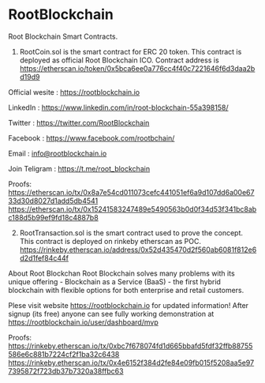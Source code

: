 # RootBlockchain
Root Blockchain Smart Contracts.

1. RootCoin.sol is the smart contract for ERC 20 token.
This contract is deployed as official Root Blockchain ICO. Contract address is
https://etherscan.io/token/0x5bca6ee0a776cc4f40c7221646f6d3daa2bd19d9

Official wesite : https://rootblockchain.io

LinkedIn : https://www.linkedin.com/in/root-blockchain-55a398158/

Twitter : https://twitter.com/RootBlockchain

Facebook : https://www.facebook.com/rootbchain/

Email : info@rootblockchain.io

Join Teligram : https://t.me/root_blockchain

Proofs:
https://etherscan.io/tx/0x8a7e54cd011073cefc441051ef6a9d107dd6a00e6733d30d8027d1add5db4541
https://etherscan.io/tx/0x15241583247489e5490563b0d0f34d53f341bc8abc188d5b99ef9fd18c4887b8

2. RootTransaction.sol is the smart contract used to prove the concept.
This contract is deployed on rinkeby etherscan as POC.
https://rinkeby.etherscan.io/address/0x52d435470d2f560ab6081f812e6d2d1fef84c44f

About Root Blockchan
Root Blockchain solves many problems with its unique offering - Blockchain as a Service (BaaS) - the first hybrid blockchain with flexible options for both enterprise and retail customers. 

Plese visit website https://rootblockchain.io for updated information!
After signup (its free) anyone can see fully working demonstration at 
https://rootblockchain.io/user/dashboard/mvp

Proofs:
https://rinkeby.etherscan.io/tx/0xbc7f678074fd1d665bbafd5fdf32ffb88755586e6c881b7224cf2f1ba32c6438
https://rinkeby.etherscan.io/tx/0x4e6152f384d2fe84e09fb015f5208aa5e977395872f723db37b7320a38ffbc63




